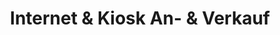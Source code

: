 ---
title: "Internet & Kiosk An- & Verkauf"
url: /altena/internet-und-kiosk-an-und-verkauf/
shop: Gebrauchtwaren
---
